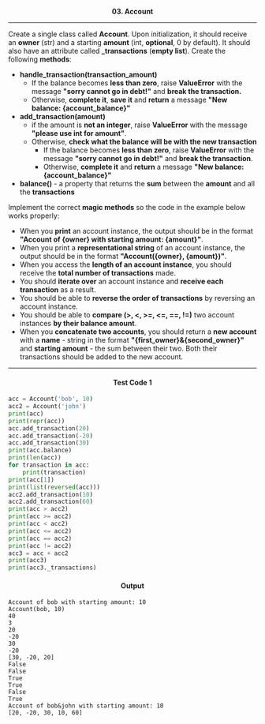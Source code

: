 <p align="center">
<strong>
03. Account
</strong>
</p>

________________________________________________________

<p align="left">

Create a single class called **Account**. Upon initialization, it should receive an **owner** (str) and a starting **amount** (int, **optional**, 0 by default). It should also have an attribute called **_transactions** (**empty list**). Create the following **methods**:
- **handle_transaction(transaction_amount)**
  - If the balance becomes **less than zero**, raise **ValueError** with the message **"sorry cannot go in debt!"** and **break the transaction.** 
  - Otherwise, **complete it**, **save it** and **return** a message **"New balance: {account_balance}"**
- **add_transaction(amount)** 
  - if the amount is **not an integer**, raise **ValueError** with the message **"please use int for amount"**. 
  - Otherwise, **check what the balance will be with the new transaction**
    - If the balance becomes **less than zero**, raise **ValueError** with the message **"sorry cannot go in debt!"** and **break the transaction**. 
    - Otherwise, **complete it** and **return** a message **"New balance: {account_balance}"**
- **balance()** - a property that returns the **sum** between the **amount** and all the **transactions**

Implement the correct **magic methods** so the code in the example below works properly:
- When you **print** an account instance, the output should be in the format **"Account of {owner} with starting amount: {amount}"**.
- When you print a **representational string** of an account instance, the output should be in the format **"Account({owner}, {amount})"**.
- When you access the **length of an account instance**, you should receive the **total number of transactions** made.
- You should **iterate over** an account instance and **receive each transaction** as a result.
- You should be able to **reverse the order of transactions** by reversing an account instance.
- You should be able to **compare (>, <, >=, <=, ==, !=)** two account instances **by their balance amount**.
- When you **concatenate two accounts**, you should return a **new account** with a **name** - string in the format **"{first_owner}&{second_owner}"** and **starting amount** - the sum between their two. Both their transactions should be added to the new account.
</p>

_____________________________________________________________

<h4 align="center">Test Code 1</h4>

```Python
acc = Account('bob', 10)
acc2 = Account('john')
print(acc)
print(repr(acc))
acc.add_transaction(20)
acc.add_transaction(-20)
acc.add_transaction(30)
print(acc.balance)
print(len(acc))
for transaction in acc:
    print(transaction)
print(acc[1])
print(list(reversed(acc)))
acc2.add_transaction(10)
acc2.add_transaction(60)
print(acc > acc2)
print(acc >= acc2)
print(acc < acc2)
print(acc <= acc2)
print(acc == acc2)
print(acc != acc2)
acc3 = acc + acc2
print(acc3)
print(acc3._transactions)
```

<h4 align="center">Output</h4>

```
Account of bob with starting amount: 10
Account(bob, 10)
40
3
20
-20
30
-20
[30, -20, 20]
False
False
True
True
False
True
Account of bob&john with starting amount: 10
[20, -20, 30, 10, 60]
```
